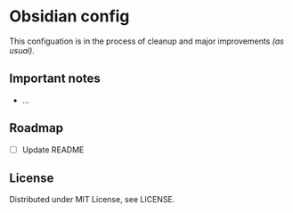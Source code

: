 # Obsidian config

This configuation is in the process of cleanup and major improvements *(as usual)*.

## Important notes
 - ...

## Roadmap
 - [ ] Update README

## License

Distributed under MIT License, see LICENSE.
